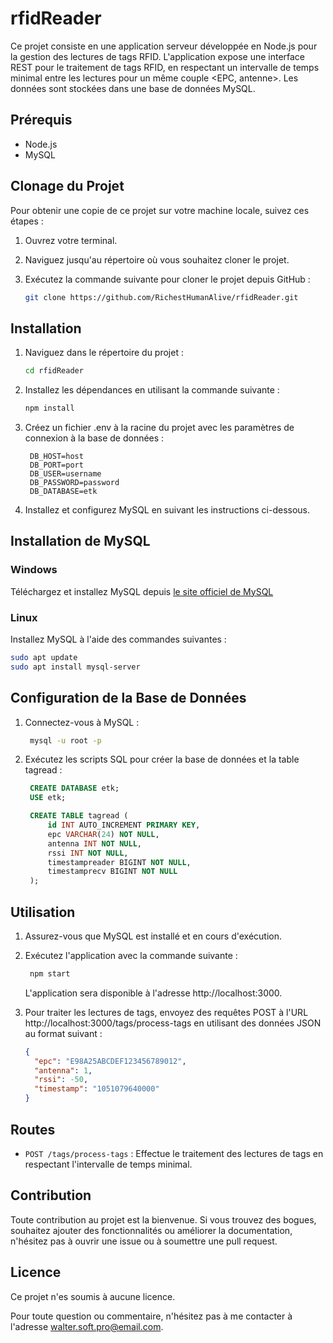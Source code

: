 # rfidReader

Ce projet consiste en une application serveur développée en Node.js pour la gestion des lectures de tags RFID. L'application expose une interface REST pour le traitement de tags RFID, en respectant un intervalle de temps minimal entre les lectures pour un même couple <EPC, antenne>. Les données sont stockées dans une base de données MySQL.

## Prérequis

- Node.js
- MySQL

## Clonage du Projet

Pour obtenir une copie de ce projet sur votre machine locale, suivez ces étapes :

1. Ouvrez votre terminal.

2. Naviguez jusqu'au répertoire où vous souhaitez cloner le projet.

3. Exécutez la commande suivante pour cloner le projet depuis GitHub :

   ```bash
   git clone https://github.com/RichestHumanAlive/rfidReader.git
   ```

## Installation

1. Naviguez dans le répertoire du projet :

   ```bash
   cd rfidReader
   ```

2. Installez les dépendances en utilisant la commande suivante :

   ```bash
   npm install
   ```

3. Créez un fichier .env à la racine du projet avec les paramètres de connexion à la base de données :

   ```
    DB_HOST=host
    DB_PORT=port
    DB_USER=username
    DB_PASSWORD=password
    DB_DATABASE=etk
   ```

4. Installez et configurez MySQL en suivant les instructions ci-dessous.

## Installation de MySQL

### Windows

Téléchargez et installez MySQL depuis [le site officiel de MySQL](https://dev.mysql.com/downloads/installer/)

### Linux

Installez MySQL à l'aide des commandes suivantes :

```bash
sudo apt update
sudo apt install mysql-server
```

## Configuration de la Base de Données

1. Connectez-vous à MySQL :

   ```bash
    mysql -u root -p
   ```

2. Exécutez les scripts SQL pour créer la base de données et la table tagread :

   ```sql
    CREATE DATABASE etk;
    USE etk;

    CREATE TABLE tagread (
        id INT AUTO_INCREMENT PRIMARY KEY,
        epc VARCHAR(24) NOT NULL,
        antenna INT NOT NULL,
        rssi INT NOT NULL,
        timestampreader BIGINT NOT NULL,
        timestamprecv BIGINT NOT NULL
    );
   ```

## Utilisation

1. Assurez-vous que MySQL est installé et en cours d'exécution.

2. Exécutez l'application avec la commande suivante :

   ```bash
    npm start
   ```

   L'application sera disponible à l'adresse http://localhost:3000.

3. Pour traiter les lectures de tags, envoyez des requêtes POST à l'URL http://localhost:3000/tags/process-tags en utilisant des données JSON au format suivant :

   ```json
   {
     "epc": "E98A25ABCDEF123456789012",
     "antenna": 1,
     "rssi": -50,
     "timestamp": "1051079640000"
   }
   ```

## Routes

- `POST /tags/process-tags` : Effectue le traitement des lectures de tags en respectant l'intervalle de temps minimal.

## Contribution

Toute contribution au projet est la bienvenue. Si vous trouvez des bogues, souhaitez ajouter des fonctionnalités ou améliorer la documentation, n'hésitez pas à ouvrir une issue ou à soumettre une pull request.

## Licence
Ce projet n'es soumis à aucune licence.

Pour toute question ou commentaire, n'hésitez pas à me contacter à l'adresse walter.soft.pro@email.com.
